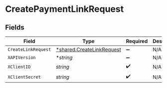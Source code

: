 # CreatePaymentLinkRequest


## Fields

| Field                                                                 | Type                                                                  | Required                                                              | Description                                                           |
| --------------------------------------------------------------------- | --------------------------------------------------------------------- | --------------------------------------------------------------------- | --------------------------------------------------------------------- |
| `CreateLinkRequest`                                                   | [*shared.CreateLinkRequest](../../models/shared/createlinkrequest.md) | :heavy_minus_sign:                                                    | N/A                                                                   |
| `XAPIVersion`                                                         | **string*                                                             | :heavy_minus_sign:                                                    | N/A                                                                   |
| `XClientID`                                                           | *string*                                                              | :heavy_check_mark:                                                    | N/A                                                                   |
| `XClientSecret`                                                       | *string*                                                              | :heavy_check_mark:                                                    | N/A                                                                   |